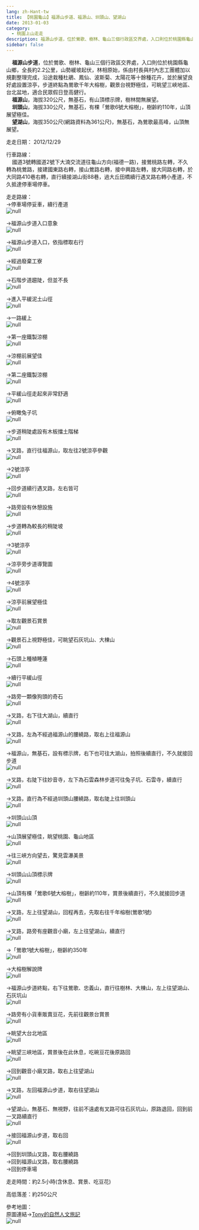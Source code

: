 ```yaml
---
lang: zh-Hant-tw
title: 【桃園龜山】福源山步道、福源山、圳頭山、望湖山
date: 2013-01-03
category: 
  - 桃園上山走走
description: 福源山步道，位於鶯歌、樹林、龜山三個行政區交界處，入口則位於桃園縣龜山鄉，全長約2.2公里，山勢緩坡起伏，林相原始，係由村長與村內志工團體加以規劃整理完成，沿途栽種杜鵑、鳳仙、波斯菊、太陽花等十餘種花卉，並於展望良好處設置涼亭，步道終點為鶯歌千年大榕樹，觀景台視野極佳，可眺望三峽地區、台北盆地，適合民眾假日登高健行。 福源山，海拔320公尺，無基石，有山頂標示牌，樹林間無展望。 圳頭山，海拔330公尺，無基石，有棵「鶯歌6號大榕樹」，樹齡約110年，山頂展望極佳。 望湖山，海拔350公尺(網路資料為361公尺)，無基石，為鶯歌最高峰，山頂無展望。
sidebar: false
---
```


    **福源山步道**，位於鶯歌、樹林、龜山三個行政區交界處，入口則位於桃園縣龜山鄉，全長約2.2公里，山勢緩坡起伏，林相原始，係由村長與村內志工團體加以規劃整理完成，沿途栽種杜鵑、鳳仙、波斯菊、太陽花等十餘種花卉，並於展望良好處設置涼亭，步道終點為鶯歌千年大榕樹，觀景台視野極佳，可眺望三峽地區、台北盆地，適合民眾假日登高健行。  
    **福源山**，海拔320公尺，無基石，有山頂標示牌，樹林間無展望。  
    **圳頭山**，海拔330公尺，無基石，有棵「鶯歌6號大榕樹」，樹齡約110年，山頂展望極佳。  
    **望湖山**，海拔350公尺(網路資料為361公尺)，無基石，為鶯歌最高峰，山頂無展望。

走走日期： 2012/12/29

行車路線：  
    國道3號轉國道2號下大湳交流道往龜山方向(福德一路)，接鶯桃路左轉，不久轉為桃鶯路，接建國東路右轉，接山鶯路右轉，接中興路左轉，接大同路右轉，於大同路410巷右轉，直行續接湖山街88巷，過大丘田橋續行遇叉路右轉小產道，不久抵達停車場停車。

走走路線：  
→停車場停妥車，續行產道  
![null](image/245804779_l.jpg)

→福源山步道入口意象  
![null](image/245804806_l.jpg)

→福源山步道入口，依指標取右行  
![null](image/245804812_l.jpg)

→經過廢棄工寮  
![null](image/245804816_l.jpg)

→石階步道趨陡，但並不長  
![null](image/245804822_l.jpg)

→進入平緩泥土山徑  
![null](image/245804830_l.jpg)

→一路緩上  
![null](image/245804835_l.jpg)

→第一座鐵製涼棚  
![null](image/245804840_l.jpg)

→涼棚前展望佳  
![null](image/245804847_l.jpg)

→第二座鐵製涼棚  
![null](image/245804853_l.jpg)

→平緩山徑走起來非常舒適  
![null](image/245804859_l.jpg)

→俯瞰兔子坑  
![null](image/245804865_l.jpg)

→步道稍陡處設有木板擋土階梯  
![null](image/245804869_l.jpg)

→叉路，直行往福源山，取左往2號涼亭參觀  
![null](image/245804876_l.jpg)

→2號涼亭  
![null](image/245804882_l.jpg)

→回步道續行遇叉路，左右皆可  
![null](image/245804887_l.jpg)

→路旁設有休憩設施  
![null](image/245804893_l.jpg)

→步道轉為較長的稍陡坡  
![null](image/245804901_l.jpg)

→3號涼亭  
![null](image/245804905_l.jpg)

→涼亭旁步道導覽圖  
![null](image/245804909_l.jpg)

→4號涼亭  
![null](image/245804917_l.jpg)

→涼亭前展望極佳  
![null](image/245804920_l.jpg)

→取左觀景石賞景  
![null](image/245804928_l.jpg)

→觀景石上視野極佳，可眺望石灰坑山、大棟山  
![null](image/245804934_l.jpg)

→石頭上種植睡蓮  
![null](image/245804941_l.jpg)

→續行平緩山徑  
![null](image/245804946_l.jpg)

→路旁一顆像狗頭的奇石  
![null](image/245804954_l.jpg)

→叉路，右下往大湖山，續直行  
![null](image/245804957_l.jpg)

→叉路，左為不經過福源山的腰繞路，取右上往福源山  
![null](image/245804966_l.jpg)

→福源山，無基石，設有標示牌，右下也可往大湖山，拍照後續直行，不久就接回步道  
![null](image/245804975_l.jpg)

→叉路，右陡下往妙音寺，左下為石雲森林步道可往兔子坑、石雲寺，續直行  
![null](image/245804979_l.jpg)

→叉路，直行為不經過圳頭山腰繞路，取右陡上往圳頭山  
![null](image/245804986_l.jpg)

→圳頭山山頂  
![null](image/245804992_l.jpg)

→山頂展望極佳，眺望桃園、龜山地區  
![null](image/245805003_l.jpg)

→往三峽方向望去，驚見雲瀑美景  
![null](image/245805009_l.jpg)

→圳頭山山頂標示牌  
![null](image/245805018_l.jpg)

→山頂有棵「鶯歌6號大榕樹」，樹齡約110年，賞景後續直行，不久就接回步道  
![null](image/245805025_l.jpg)

→叉路，左上往望湖山，回程再去，先取右往千年榕樹(鶯歌1號)  
![null](image/245805036_l.jpg)

→叉路，路旁有座觀音小廟，左上往望湖山，續直行  
![null](image/245805043_l.jpg)

→「鶯歌1號大榕樹」，樹齡約350年  
![null](image/245805048_l.jpg)

→大榕樹解說牌  
![null](image/245805059_l.jpg)

→福源山步道終點，右下往鶯歌、忠義山，直行往樹林、大棟山，左上往望湖山、石灰坑山  
![null](image/245805066_l.jpg)

→路旁有小貨車販賣豆花，先前往觀景台賞景  
![null](image/245805071_l.jpg)

→眺望大台北地區  
![null](image/245805077_l.jpg)

→眺望三峽地區，賞景後在此休息，吃碗豆花後原路回  
![null](image/245805083_l.jpg)

→回到觀音小廟叉路，取右上往望湖山  
![null](image/245805089_l.jpg)

→叉路，左回福源山步道，取右往望湖山  
![null](image/245805095_l.jpg)

→望湖山，無基石、無視野，往前不遠處有叉路可往石灰坑山，原路退回，回到前一叉路續直行  
![null](image/245805099_l.jpg)

→接回福源山步道，取右回  
![null](image/245805107_l.jpg)

→回到圳頭山叉路，取右腰繞路  
→回到福源山叉路，取右腰繞路  
→回到停車場

走走時間：約2.5小時(含休息、賞景、吃豆花)

高低落差：約250公尺

參考地圖：  
原圖連結→[Tony的自然人文旅記](http://www.tonyhuang39.com/tony0896/tony0896.html)  
![null](image/245805154_l.jpg)